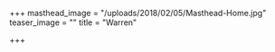+++
masthead_image = "/uploads/2018/02/05/Masthead-Home.jpg"
teaser_image = ""
title = "Warren"

+++
